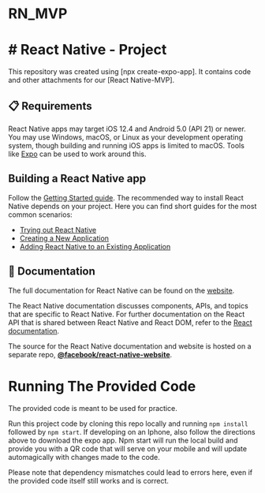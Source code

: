# RN_MVP

# # React Native - Project

This repository was created using [npx create-expo-app].  It contains code and other attachments for our [React Native-MVP].

## 📋 Requirements

React Native apps may target iOS 12.4 and Android 5.0 (API 21) or newer. You may use Windows, macOS, or Linux as your development operating system, though building and running iOS apps is limited to macOS. Tools like [Expo](https://expo.dev) can be used to work around this.

## Building a React Native app

Follow the [Getting Started guide](https://reactnative.dev/docs/getting-started). The recommended way to install React Native depends on your project. Here you can find short guides for the most common scenarios:

- [Trying out React Native][hello-world]
- [Creating a New Application][new-app]
- [Adding React Native to an Existing Application][existing]

[hello-world]: https://snack.expo.dev/@samples/hello-world
[new-app]: https://reactnative.dev/docs/getting-started
[existing]: https://reactnative.dev/docs/integration-with-existing-apps

## 📖 Documentation

The full documentation for React Native can be found on the [website][docs].

The React Native documentation discusses components, APIs, and topics that are specific to React Native. For further documentation on the React API that is shared between React Native and React DOM, refer to the [React documentation][r-docs].

The source for the React Native documentation and website is hosted on a separate repo, [**@facebook/react-native-website**][repo-website].

[docs]: https://reactnative.dev/docs/getting-started
[r-docs]: https://reactjs.org/docs/getting-started.html
[repo-website]: https://github.com/facebook/react-native-website

# Running The Provided Code

The provided code is meant to be used for practice. 

Run this project code by cloning this repo locally and running `npm install` followed by `npm start`.  If developing on an Iphone, also follow the directions above to download the expo app.  Npm start will run the local build and provide you with a QR code that will serve on your mobile and will update automagically with changes made to the code.  

Please note that dependency mismatches could lead to errors here, even if the provided code itself still works and is correct.